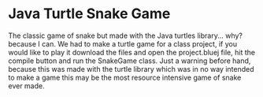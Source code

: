 # Java Turtle Snake Game
 The classic game of snake but made with the Java turtles library... why? because I can.
 We had to make a turtle game for a class project, if you would like to play it download the files and open the project.bluej file, hit the compile button and run the SnakeGame class. Just a warning before hand, because this was made with the turtle library which was in no way intended to make a game this may be the most resource intensive game of snake ever made.
